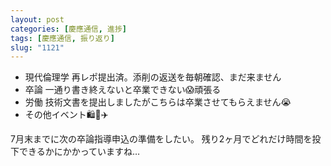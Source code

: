```yaml
---
layout: post
categories: [慶應通信, 進捗]
tags: [慶應通信, 振り返り]
slug: "1121"
---
```

* 現代倫理学 再レポ提出済。添削の返送を毎朝確認、まだ来ません
* 卒論 一通り書き終えないと卒業できない😱頑張る
* 労働 技術文書を提出しましたがこちらは卒業させてもらえません😭
* その他イベント🛍️🍎✈️
  
7月末までに次の卒論指導申込の準備をしたい。
残り2ヶ月でどれだけ時間を投下できるかにかかっていますね…
